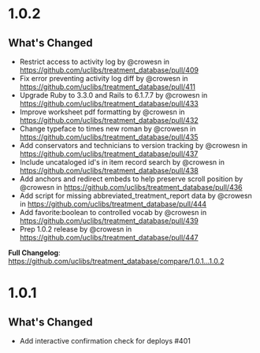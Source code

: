 # 1.0.2

## What's Changed
* Restrict access to activity log by @crowesn in https://github.com/uclibs/treatment_database/pull/409
* Fix error preventing activity log diff by @crowesn in https://github.com/uclibs/treatment_database/pull/411
* Upgrade Ruby to 3.3.0 and Rails to 6.1.7.7 by @crowesn in https://github.com/uclibs/treatment_database/pull/433
* Improve worksheet pdf formatting by @crowesn in https://github.com/uclibs/treatment_database/pull/432
* Change typeface to times new roman by @crowesn in https://github.com/uclibs/treatment_database/pull/435
* Add conservators and technicians to version tracking by @crowesn in https://github.com/uclibs/treatment_database/pull/437
* Include uncataloged id's in item record search by @crowesn in https://github.com/uclibs/treatment_database/pull/438
* Add anchors and redirect embeds to help preserve scroll position by @crowesn in https://github.com/uclibs/treatment_database/pull/436
* Add script for missing abbreviated_treatment_report data by @crowesn in https://github.com/uclibs/treatment_database/pull/444
* Add favorite:boolean to controlled vocab by @crowesn in https://github.com/uclibs/treatment_database/pull/439
* Prep 1.0.2 release by @crowesn in https://github.com/uclibs/treatment_database/pull/447


**Full Changelog**: https://github.com/uclibs/treatment_database/compare/1.0.1...1.0.2

# 1.0.1

## What's Changed
* Add interactive confirmation check for deploys #401 
